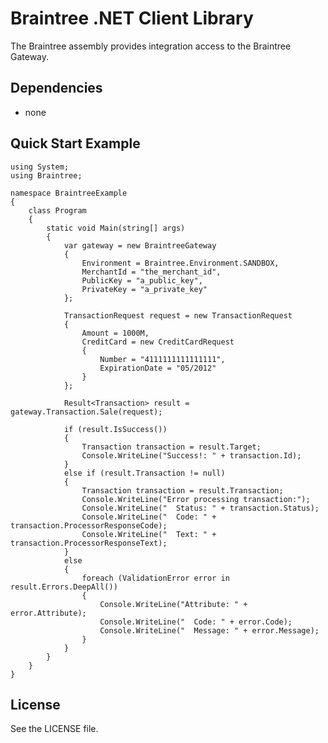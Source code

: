 # Braintree .NET Client Library

The Braintree assembly provides integration access to the Braintree Gateway.

## Dependencies

* none

## Quick Start Example

    using System;
    using Braintree;

    namespace BraintreeExample
    {
        class Program
        {
            static void Main(string[] args)
            {
                var gateway = new BraintreeGateway
                {
                    Environment = Braintree.Environment.SANDBOX,
                    MerchantId = "the_merchant_id",
                    PublicKey = "a_public_key",
                    PrivateKey = "a_private_key"
                };

                TransactionRequest request = new TransactionRequest
                {
                    Amount = 1000M,
                    CreditCard = new CreditCardRequest
                    {
                        Number = "4111111111111111",
                        ExpirationDate = "05/2012"
                    }
                };

                Result<Transaction> result = gateway.Transaction.Sale(request);

                if (result.IsSuccess())
                {
                    Transaction transaction = result.Target;
                    Console.WriteLine("Success!: " + transaction.Id);
                }
                else if (result.Transaction != null)
                {
                    Transaction transaction = result.Transaction;
                    Console.WriteLine("Error processing transaction:");
                    Console.WriteLine("  Status: " + transaction.Status);
                    Console.WriteLine("  Code: " + transaction.ProcessorResponseCode);
                    Console.WriteLine("  Text: " + transaction.ProcessorResponseText);
                }
                else
                {
                    foreach (ValidationError error in result.Errors.DeepAll())
                    {
                        Console.WriteLine("Attribute: " + error.Attribute);
                        Console.WriteLine("  Code: " + error.Code);
                        Console.WriteLine("  Message: " + error.Message);
                    }
                }
            }
        }
    }

## License

See the LICENSE file.

